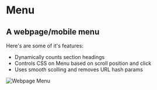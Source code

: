 # Menu
## A webpage/mobile menu
Here's are some of it's features:
* Dynamically counts section headings
* Controls CSS on Menu based on scroll position and click
* Uses smooth scolling and removes URL hash params

![Webpage Menu](http://thekettlemaker.com/Menu.PNG)
